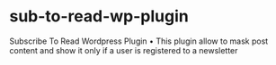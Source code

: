 # sub-to-read-wp-plugin
Subscribe To Read Wordpress Plugin • This plugin allow to mask post content and show it only if a user is registered to a newsletter
